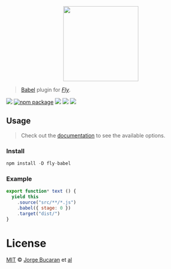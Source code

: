 <div align="center">
  <a href="http://github.com/flyjs/fly">
    <img width=200px  src="https://cloud.githubusercontent.com/assets/8317250/8430194/35c6043a-1f6a-11e5-8cbd-af6cc86baa84.png">
  </a>
</div>

> [Babel](babeljs.io) plugin for _[Fly][fly]_.

[![][fly-badge]][fly]
[![npm package][npm-ver-link]][releases]
[![][dl-badge]][npm-pkg-link]
[![][travis-badge]][travis-link]
[![][mit-badge]][mit]

## Usage
> Check out the [documentation](https://babeljs.io/docs/usage/options/) to see the available options.

### Install

```a
npm install -D fly-babel
```

### Example

```js
export function* text () {
  yield this
    .source("src/**/*.js")
    .babel({ stage: 0 })
    .target("dist/")
}
```

# License

[MIT][mit] © [Jorge Bucaran][author] et [al][contributors]


[mit]:          http://opensource.org/licenses/MIT
[author]:       http://about.bucaran.me
[contributors]: https://github.com/bucaran/fly-babel/graphs/contributors
[releases]:     https://github.com/bucaran/fly-babel/releases
[fly]:          https://www.github.com/flyjs/fly
[fly-badge]:    https://img.shields.io/badge/fly-JS-05B3E1.svg?style=flat-square
[mit-badge]:    https://img.shields.io/badge/license-MIT-444444.svg?style=flat-square
[npm-pkg-link]: https://www.npmjs.org/package/fly-babel
[npm-ver-link]: https://img.shields.io/npm/v/fly-babel.svg?style=flat-square
[dl-badge]:     http://img.shields.io/npm/dm/fly-babel.svg?style=flat-square
[travis-link]:  https://travis-ci.org/bucaran/fly-babel
[travis-badge]: http://img.shields.io/travis/bucaran/fly-babel.svg?style=flat-square

